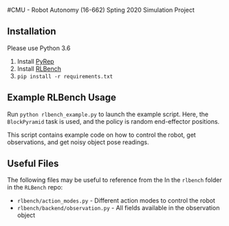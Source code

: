#CMU - Robot Autonomy (16-662) Spting 2020 Simulation Project

## Installation

Please use Python 3.6

1. Install [PyRep](https://github.com/stepjam/PyRep)
2. Install [RLBench](https://github.com/stepjam/RLBench)
3. `pip install -r requirements.txt`

## Example RLBench Usage
Run `python rlbench_example.py` to launch the example script.
Here, the `BlockPyramid` task is used, and the policy is random end-effector positions.

This script contains example code on how to control the robot, get observations, and get noisy object pose readings.

## Useful Files
The following files may be useful to reference from the In the `rlbench` folder in the `RLBench` repo:
* `rlbench/action_modes.py` - Different action modes to control the robot
* `rlbench/backend/observation.py` - All fields available in the observation object